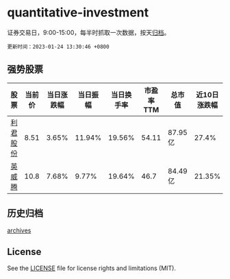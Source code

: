 # quantitative-investment

证券交易日，9:00-15:00，每半时抓取一次数据，按天[归档](archives)。

`更新时间：2023-01-24 13:30:46 +0800`

## 强势股票

|股票|当前价|当日涨跌幅|当日振幅|当日换手率|市盈率TTM|总市值|近10日涨跌幅|
|----|----|----|----|----|----|----|----|
|[利君股份](https://xueqiu.com/S/SZ002651)|8.51|3.65%|11.94%|19.56%|54.11|87.95亿|27.4%|
|[英威腾](https://xueqiu.com/S/SZ002334)|10.8|7.68%|9.77%|19.64%|46.7|84.49亿|21.35%|

## 历史归档

[archives](archives)

## License

See the [LICENSE](LICENSE) file for license rights and limitations (MIT).